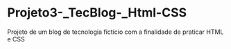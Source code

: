 # Projeto3-_TecBlog-_Html-CSS
Projeto de um blog de tecnologia fictício com a finalidade de praticar HTML e CSS
